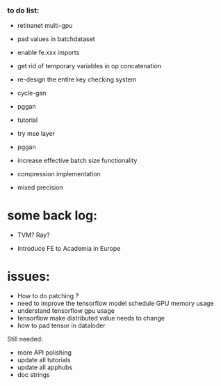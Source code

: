 
### to do list:
* retinanet multi-gpu
* pad values in batchdataset
* enable fe.xxx imports
* get rid of temporary variables in op concatenation
* re-design the entire key checking system
* cycle-gan
* pggan
* tutorial
* try mse layer

* pggan

* increase effective batch size functionality

* compression implementation

* mixed precision



# some back log:
* TVM? Ray?

* Introduce FE to Academia in Europe


# issues:
* How to do patching ?
* need to improve the tensorflow model schedule GPU memory usage
* understand tensorflow gpu usage
* tensorflow make distributed value needs to change
* how to pad tensor in dataloder

Still needed:
* more API polishing
* update all tutorials
* update all apphubs
* doc strings

